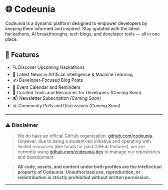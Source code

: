 # 🌐 Codeunia

*Codeunia* is a dynamic platform designed to empower developers by keeping them informed and inspired. Stay updated with the latest hackathons, AI breakthroughs, tech blogs, and developer tools — all in one place.

## 🚀 Features

- 🔍 Discover Upcoming Hackathons  
- 🧠 Latest News in Artificial Intelligence & Machine Learning  
- ✍ Developer-Focused Blog Posts  
- 📅 Event Calendar and Reminders  
- 🧰 Curated Tools and Resources for Developers *(Coming Soon)*  
- 📬 Newsletter Subscription *(Coming Soon)*  
- 📊 Community Polls and Discussions *(Coming Soon)*  

---

### ⚠️ Disclaimer

> We do have an official GitHub organization: [github.com/codeunia](https://github.com/codeunia).  
> However, due to being a student-led initiative and operating with limited resources (like funds for paid GitHub features), we are currently using [github.com/codeunia-dev](https://github.com/codeunia-dev) to manage our repositories and development.

> **All code, assets, and content under both profiles are the intellectual property of Codeunia. Unauthorized use, reproduction, or redistribution is strictly prohibited without written permission.**

---
